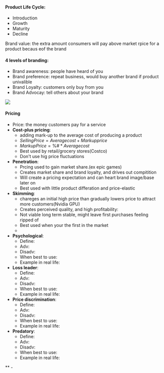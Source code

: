 #### Product Life Cycle:
 - Introduction
 - Growth
 - Maturity
 - Decline

Brand value: the extra amount consumers will pay above market rpice for a product becaus eof the brand

#### 4 levels of branding: 
 - Brand awareness: people have heard of you
 - Brand preference: repeat business, would buy another brand if product univalible
 - Brand Loyalty: customers only buy from you
 - Brand Advocay: tell others about your brand
<!--stackedit_data:
eyJoaXN0b3J5IjpbLTE3MDk2NzIwNTAsLTY3OTUzMzM1NV19
-->
**![](https://lh4.googleusercontent.com/6XH7clnJbvfhn8fua0_ZAYLZ15OACVrZCayXTUMv1lecKdAuuYT8i7VyBO76KsrHhEuGVI5Za4Cl6cdIjrimRLaPboQ6jbfp0jEy9eHEbeLjge1b7vqkm8dIFxtOy4p9TQ0po0ms)**

#### Pricing
 - Price: the money customers pay for a service
 - **Cost-plus pricing**:
	 - adding mark-up to the average cost of producing a product
	 - $SellingPrice = Average cost+Markup price$
	 - $MarkupPrice = \%\#*Average cost$
	 - Best used by retail/grocery stores(Costco)
	 - Don't use hig price fluctuations
-   **Penetration**: 
	- Prcing used to gain market share.(ex epic games)
	- Creates market share and brand loyalty, and drives out compitition
	- Will create a pricing expectation and can heart brand image/base later on 
	- Best used with little product differation and price-elastic
-   **Skimming**: 
	- chareges an initial high price than gradually lowers price to attract more customers(Nvidia GPU)
	- Creates perceived quality, and high profitability: 
	- Not viable long term stable, might leave first purchases feeling ripped of
	- Best used when your the first in the market
	-
-   **Psychological**: 
	- Define: 
	- Adv: 
	- Disadv: 
	- When best to use: 
	- Example in real life:
-   **Loss leader**: 
	- Define: 
	- Adv: 
	- Disadv: 
	- When best to use: 
	- Example in real life:
-   **Price discrimination**: 
	- Define: 
	- Adv: 
	- Disadv: 
	- When best to use: 
	- Example in real life:
-   **Predatory**: 
	- Define: 
	- Adv: 
	- Disadv: 
	- When best to use: 
	- Example in real life:










**
	 - 